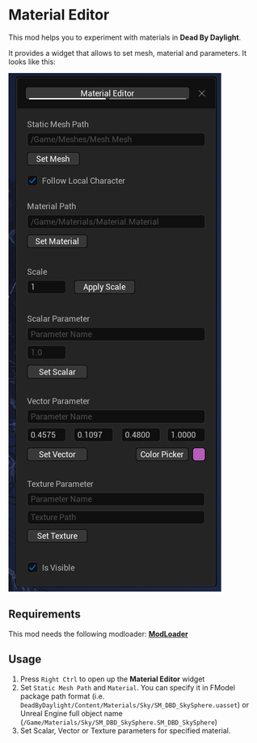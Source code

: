 # Material Editor

This mod helps you to experiment with materials in **Dead By Daylight**.

It provides a widget that allows to set mesh, material and parameters. It looks like this:

![MaterialEditorPreview](tab1.png)



## Requirements

This mod needs the following modloader: [**ModLoader**](https://drive.google.com/file/d/1fZwSOcxpMJdZBNND8CLDkyMORkjxaWQK/view?usp=sharing)

## Usage

1. Press `Right Ctrl` to open up the **Material Editor** widget
2. Set `Static Mesh Path` and `Material`. You can specify it in FModel package path format (i.e. `DeadByDaylight/Content/Materials/Sky/SM_DBD_SkySphere.uasset`) or Unreal Engine full object name (`/Game/Materials/Sky/SM_DBD_SkySphere.SM_DBD_SkySphere`)
3. Set Scalar, Vector or Texture parameters for specified material.
